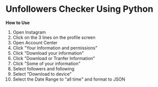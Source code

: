 # Unfollowers Checker Using Python

**How to Use**
1. Open Instagram
2. Click on the 3 lines on the profile screen
3. Open Account Center
4. Click "Your Information and permissions"
5. Click "Download your information"
6. Click "Download or Tranfer Information"
7. Click "Some of your information"
8. Select followers and following
9. Select "Download to device"
10. Select the Date Range to "all time" and format to JSON
